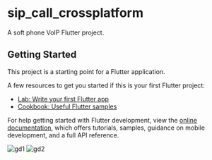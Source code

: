 # sip_call_crossplatform

A soft phone VoIP Flutter project.

## Getting Started

This project is a starting point for a Flutter application.

A few resources to get you started if this is your first Flutter project:

- [Lab: Write your first Flutter app](https://docs.flutter.dev/get-started/codelab)
- [Cookbook: Useful Flutter samples](https://docs.flutter.dev/cookbook)

For help getting started with Flutter development, view the
[online documentation](https://docs.flutter.dev/), which offers tutorials,
samples, guidance on mobile development, and a full API reference.


![gd1](https://github.com/Sirtoverflow/flutter-soft-phone/assets/68587544/a577b2f8-7f3c-4b8a-b10d-220f12001086)
![gd2](https://github.com/Sirtoverflow/flutter-soft-phone/assets/68587544/51ee4f2b-f9bc-4a16-a90b-d4bb6a931a6e)
